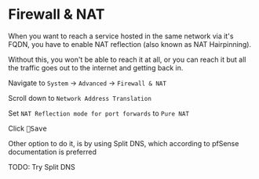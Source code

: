 # Firewall & NAT

When you want to reach a service hosted in the same network via it's FQDN,
you have to enable NAT reflection (also known as NAT Hairpinning).

Without this, you won't be able to reach it at all,
or you can reach it but all the traffic goes out to the internet and getting back in.

Navigate to  `System` -> `Advanced` -> `Firewall & NAT`

Scroll down to `Network Address Translation`

Set `NAT Reflection mode for port forwards` to `Pure NAT`

Click <kbd>💾Save</kbd>

Other option to do it, is by using Split DNS, which according to pfSense documentation is preferred

TODO: Try Split DNS
